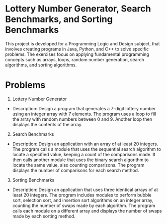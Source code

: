 # Lottery Number Generator, Search Benchmarks, and Sorting Benchmarks

This project is developed for a Programming Logic and Design subject, that involves creating programs in Java, Python, and C++ to solve specific problems. The exercises focus on applying fundamental programming concepts such as arrays, loops, random number generation, search algorithms, and sorting algorithms.

# Problems
1. Lottery Number Generator
- Description: Design a program that generates a 7-digit lottery number using an integer array with 7 elements. The program uses a loop to fill the array with random numbers between 0 and 9. Another loop then displays the contents of the array.

2. Search Benchmarks
- Description: Design an application with an array of at least 20 integers. The program calls a module that uses the sequential search algorithm to locate a specified value, keeping a count of the comparisons made. It then calls another module that uses the binary search algorithm to locate the same value, also counting comparisons. The program displays the number of comparisons for each search method.

3. Sorting Benchmarks
- Description: Design an application that uses three identical arrays of at least 20 integers. The program includes modules to perform bubble sort, selection sort, and insertion sort algorithms on an integer array, counting the number of swaps made by each algorithm. The program calls each module on a different array and displays the number of swaps made by each sorting method. 
